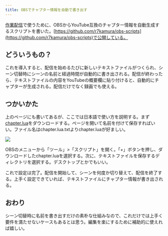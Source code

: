 ```yaml
---
title: OBSでチャプター情報を自動で書き出す
---
```

[作業配信](https://www.youtube.com/channel/UC5s-KpSDGzxWPWNv94PnJHw)で使うために、OBSからYouTube互換のチャプター情報を自動生成するスクリプトを書いた。[https://github.com/r7kamura/obs-scripts](https://github.com/r7kamura/obs-scripts)で公開している。

どういうもの？
-------

これを導入すると、配信を始めるたびに新しいテキストファイルがつくられ、シーン切替時にシーンの名前と経過時間が自動的に書き出される。配信が終わったら、テキストファイルの内容をYouTubeの概要欄に貼り付けると、自動的にチャプターが生成される。配信だけでなく録画でも使える。

つかいかた
-----

上のページにも書いてあるが、ここでは日本語で使い方を説明する。まず[chapter.lua](https://raw.githubusercontent.com/r7kamura/obs-scripts/main/chapter.lua)をダウンロードする。ページを開いて名前を付けて保存すればいい。ファイル名はchapter.lua.txtよりchapter.luaが好ましい。

![](https://lh3.googleusercontent.com/docs/AG8NV2bZwm8tRK5POLf7uTDMyubZzqRJUlAlzLWtQxtzAK7kQo8CK_nvPa-zmZQNIb77YfJusdvVPg0SOvraLeOCO1sxjSQXbQNc1L4qDFWELfMpo-rU0o_d578b2t360fT0TDNIXmU3KfT3jU07JsdO9ej2oGRwNG8Q6OK9NvTH8Xrrgkd5Kybm__teRlG_t1GwJN3uMoBvwAafNFNnPkU4gT88Tt_Zd7xLJ5zppJnLgcja-O2_SCewY0nGnBEPL_ny0a3TLHsvExoRQljmYxtAmBdtQqI9MmofMUItIHZU8CyUWmtNEgQqt8SmNf9BV_xl3YUhTNvAZUv0RxKSacuMG69BRP3u9xaNHuGPK82SlQRL8QpSWTwcvm_GwqSU5QnOF_O3He9Tcpd-G2dwboxIgqUFfObcdlWIdT74k9kyD9MApeT_CEewenkNCP3NEKXekRZGFw4SoJQBNG4CxuzQwCQs_tdyBgiUI6ItZWb54g6OiIRM7uPjCeDdEnx6ooZOP_eX_IA1BxIUlqZ7u-kXuqXtXTrjwWHc0qQWJRcBQKEBGx4OoTCYCuv6Hss0B6o8WAXmc8F2aufMwmMYAApkO0DZok011U4_Z-o5lgYMxDhyGBvXhs4D2-mLo0QB3Y6NMUjQ1b8RF6211E0W_qSivpeaLWUNzRVH-qbBWjnzBavaiwajJd8zrGWPuoyeZpwaoYqAWN8S9kaTLBo8jO79cXLx7rXcldbFA0I_LZCfKCsAx8MR0Ee5we6PIa-FTLehjM31uNjDWBN--jI7mX93mk0iKM22QCHWBGw4M8TrMXA5akbvOSHYHlQCFG8O5rexiGX3pEMDJ_xgM27ldxKhWcnsuHBGo5CzeUCOFdoeOphhGwp4o_WZ7UxgHgKdnpnvIpe5Py39NSeOvnpBHlM6vQsmND-RyA8twggf51GsnpU__GPQcrfqimuBUFqefHx6wTckBaQBJlbvEKXKCjJEJwMAXoCePk_UOZl1jYK2faDpCe9tDznrEWz3oVRUH8DDiDMpL1j9B6M1sy0el7pCXqSVZk2I1RqkGBXKLVLwK600YjuLhCzrBGt1GQjyNxBJsEIiXlD6rIR7SfYklE2bGMv3Ji8dAkuxa11YOI6aF80PR94H8DhSUK3sH9FaXscMGo5EBIKkF0hm6fDOH2DVtoWDZEQPaLthr7ZXU_5Egyb8g5soXxbXoQb4uAcown_zxorAblIlyCLqKBJ9hGM0ALzEEwIyNXGeiOPdBO-ZaWNuR8hN)

OBSのメニューから「ツール」>「スクリプト」を開く。「+」ボタンを押し、ダウンロードしたchapter.luaを選択する。次に、テキストファイルを保存するディレクトリを選択する。デスクトップとかでもいい。

これで設定は完了。配信を開始して、シーンを何度か切り替えて、配信を終了する。上手く設定できていれば、テキストファイルにチャプター情報が書き出される。

おわり
---

シーン切替時に名前を書き出すだけの素朴な仕組みなので、これだけでは上手く要件を満たせないケースもあるとは思う。編集を楽にするために補助的に使えれば嬉しい。
